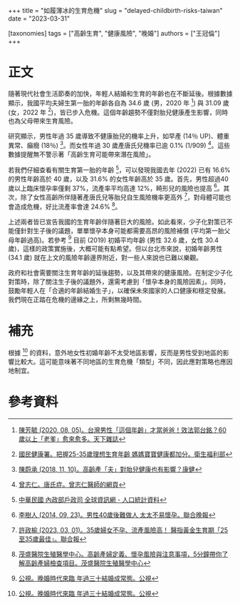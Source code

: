 +++
title = "如履薄冰的生育危機"
slug = "delayed-childbirth-risks-taiwan"
date = "2023-03-31"

[taxonomies]
tags = ["高齡生育", "健康風險", "晚婚"]
authors = ["王冠倫"]
+++

# 正文

隨著現代社會生活節奏的加快，年輕人結婚和生育的年齡也在不斷延後。根據數據顯示，我國平均夫婦生第一胎的年齡各自為 34.6 歲 (男，2020 年 [^1]) 與 31.09 歲 (女，2022 年 [^2])，皆已步入危機。這個年齡趨勢不僅對胎兒健康產生影響，同時也為父母帶來生育風險。

研究顯示，男性年過 35 歲導致不健康胎兒的機率上升，如早產 (14％ UP)、體重異常、癲癇 (18％) [^4]。而女性年過 30 歲產唐氏兒機率已逾 0.1% (1/909) [^3]。這些數據提醒無不警示著「高齡生育可能帶來潛在風險」。

若我們仔細查看有關生育第一胎的年齡 [^5]，可以發現我國去年 (2022) 已有 16.6% 的男性年齡高於 40 歲，以及 31.6% 的女性年齡高於 35 歲。首先，男性超過40歲以上臨床懷孕率僅剩 37%，流產率平均高達 12%，畸形兒的風險也提高 [^6]。其次，除了女性高齡所伴隨著產唐氏兒等胎兒自生風險機率更高外 [^7]，對母體可能也會造成危機，好比流產率會達 24.6% [^8]。

上述兩者皆已宣告我國的生育年齡伴隨著巨大的風險。如此看來，少子化對策已不能僅針對生子後的議題，單單懷孕本身可能都需要高昂的風險補償 (平均第一胎父母年齡過高)。若參考 [^9] 目前 (2019) 初婚平均年齡 (男性 32.6 歲，女性 30.4 歲)，這樣的政策實施後，大概可能有點希望。但以台北市來說，初婚年齡男性 (34.1 歲) 就在上文的風險年齡邊界附近，對一些人來說也已難以樂觀。

政府和社會需要關注生育年齡的延後趨勢，以及其帶來的健康風險。在制定少子化對策時，除了關注生子後的議題外，還需考慮到「懷孕本身的風險因素」。同時，鼓勵年輕人在「合適的年齡結婚生子」，以確保未來國家的人口健康和穩定發展。我們現在正踏在危機的邊緣之上，所剩無幾時間。

# 補充

根據 [^9] 的資料，意外地女性初婚年齡不太受地區影響，反而是男性受到地區的影響比較大。這可能意味著不同地區的生育危機「類型」不同，因此應對策略也應因地制宜。

# 參考資料

[^1]: [陳芳毓 (2020, 08, 05)。台灣男性「這個年齡」才當爸爸！效法郭台銘？60歲以上「老爹」愈來愈多。天下雜誌](https://archive.ph/laras)

[^2]: [國民健康署。把握25-35歲理想生育年齡 媽媽寶寶健康都加分。衛生福利部](https://archive.ph/UVECo)

[^3]: [曾志仁。唐氏症。曾志仁醫師的網頁](https://archive.ph/ILYuC)

[^4]: [陳蔚承 (2018, 11, 10)。高齡產「夫」對胎兒健康也有影響？康健](https://archive.ph/m82Rj)

[^5]: [中華民國 內政部戶政司 全球資訊網 - 人口統計資料](https://www.ris.gov.tw/app/portal/346)

[^6]: [李樹人 (2014, 09, 23)。男性40歲後難做人 太太不易懷孕。聯合晚報](https://archive.ph/tQdNs)

[^7]: [許政榆 (2023, 03, 01)。35歲婦女不孕、流產風險高！ 醫指黃金生育期「25至35歲最佳」。聯合報](https://archive.ph/6qHc7)

[^8]: [茂盛醫院生殖醫學中心。高齡產婦定義、懷孕風險與注意事項，5分鐘帶你了解高齡產婦檢查項目。茂盛醫院生殖醫學中心](https://archive.ph/C3VCY)

[^9]: [公視。晚婚時代來臨 年過三十結婚成常態。公視](https://archive.ph/YXORx)
